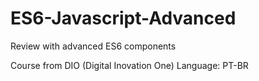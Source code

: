 # ES6-Javascript-Advanced
 Review with advanced ES6 components

Course from DIO (Digital Inovation One)
Language: PT-BR
